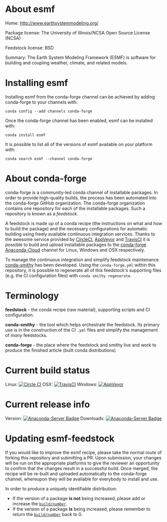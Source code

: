 About esmf
==========

Home: http://www.earthsystemmodeling.org/

Package license: The University of Illinois/NCSA Open Source License (NCSA)

Feedstock license: BSD

Summary: The Earth System Modeling Framework (ESMF) is software for building and coupling weather, climate, and related models.



Installing esmf
===============

Installing esmf from the conda-forge channel can be achieved by adding conda-forge to your channels with:

```
conda config --add channels conda-forge
```

Once the conda-forge channel has been enabled, esmf can be installed with:

```
conda install esmf
```

It is possible to list all of the versions of esmf available on your platform with:

```
conda search esmf --channel conda-forge
```


About conda-forge
=================

conda-forge is a community-led conda channel of installable packages.
In order to provide high-quality builds, the process has been automated into the
conda-forge GitHub organization. The conda-forge organization contains one repository 
for each of the installable packages. Such a repository is known as a *feedstock*.

A feedstock is made up of a conda recipe (the instructions on what and how to build
the package) and the necessary configurations for automatic building using freely
available continuous integration services. Thanks to the awesome service provided by
[CircleCI](https://circleci.com/), [AppVeyor](http://www.appveyor.com/)
and [TravisCI](https://travis-ci.org/) it is possible to build and upload installable
packages to the [conda-forge](https://anaconda.org/conda-forge)
[Anaconda-Cloud](http://docs.anaconda.org/) channel for Linux, Windows and OSX respectively.

To manage the continuous integration and simplify feedstock maintenance
[conda-smithy](http://github.com/conda-forge/conda-smithy) has been developed.
Using the ``conda-forge.yml`` within this repository, it is possible to regenerate all of
this feedstock's supporting files (e.g. the CI configuration files) with ``conda smithy regenerate``.


Terminology
===========

**feedstock** - the conda recipe (raw material), supporting scripts and CI configuration.

**conda-smithy** - the tool which helps orchestrate the feedstock.
                   Its primary use is in the construction of the CI ``.yml`` files
                   and simplify the management of *many* feedstocks.

**conda-forge** - the place where the feedstock and smithy live and work to
                  produce the finished article (built conda distributions)

Current build status
====================
Linux: [![Circle CI](https://circleci.com/gh/conda-forge/esmf-feedstock.svg?style=svg)](https://circleci.com/gh/conda-forge/esmf-feedstock)
OSX: [![TravisCI](https://travis-ci.org/conda-forge/esmf-feedstock.svg?branch=master)](https://travis-ci.org/conda-forge/esmf-feedstock) 
Windows: [![AppVeyor](https://ci.appveyor.com/api/projects/status/github/conda-forge/esmf-feedstock?svg=True)](https://ci.appveyor.com/project/conda-forge/esmf-feedstock/branch/master)

Current release info
====================
Version: [![Anaconda-Server Badge](https://anaconda.org/conda-forge/esmf/badges/version.svg)](https://anaconda.org/conda-forge/esmf)
Downloads: [![Anaconda-Server Badge](https://anaconda.org/conda-forge/esmf/badges/downloads.svg)](https://anaconda.org/conda-forge/esmf)


Updating esmf-feedstock
=======================

If you would like to improve the esmf recipe, please take the normal
route of forking this repository and submitting a PR. Upon submission, your changes will
be run on the appropriate platforms to give the reviewer an opportunity to confirm that the
changes result in a successful build. Once merged, the recipe will be re-built and uploaded
automatically to the conda-forge channel, whereupon they will be available for everybody to
install and use.

In order to produce a uniquely identifiable distribution:
 * If the version of a package **is not** being increased, please add or increase
   the [``build/number``](http://conda.pydata.org/docs/building/meta-yaml.html#build-number-and-string). 
 * If the version of a package **is** being increased, please remember to return
   the [``build/number``](http://conda.pydata.org/docs/building/meta-yaml.html#build-number-and-string)
   back to 0.
